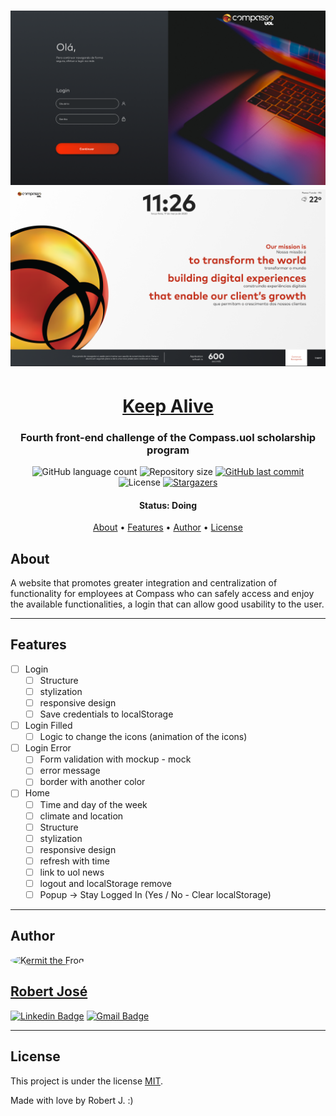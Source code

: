 <h1 align="center">
    <img alt="Login" title="#login" src="./assets/imgs/README/login.png" />
    <img alt="Home" title="#home" src="./assets/imgs/README/home.png" />
</h1>

<h1 align="center">
   <a href="#"> Keep Alive </a>
</h1>

<h3 align="center">
    Fourth front-end challenge of the Compass.uol scholarship program
</h3>

<p align="center">
  <img alt="GitHub language count" src="https://img.shields.io/github/languages/count/KermitTheSapo/compass-front-challenge-keep-alive">

  <img alt="Repository size" src="https://img.shields.io/github/repo-size/KermitTheSapo/compass-front-challenge-keep-alive">

  <a href="https://github.com/KermitTheSapo/compass-front-challenge-keep-alive/commits/master">
    <img alt="GitHub last commit" src="https://img.shields.io/github/last-commit/KermitTheSapo/compass-front-challenge-keep-alive">
  </a>
    
   <img alt="License" src="https://img.shields.io/badge/license-MIT-brightgreen">
   <a href="https://github.com/KermitTheSapo/compass-front-challenge-keep-alive/stargazers">
    <img alt="Stargazers" src="https://img.shields.io/github/stars/KermitTheSapo/compass-front-challenge-keep-alive?style=social">
  </a>

<h4 align="center"> 
	 Status: Doing
</h4>

<p align="center">
 <a href="#about">About</a> •
 <a href="#features">Features</a> •
 <a href="#author">Author</a> • 
 <a href="#user-content-license">License</a>

</p>


## About

A website that promotes greater integration and centralization of functionality for employees at Compass who can safely access and enjoy the available functionalities, a login that can allow good usability to the user.

---

## Features

- [ ] Login
    - [ ] Structure
    - [ ] stylization
    - [ ] responsive design
    - [ ] Save credentials to localStorage
- [ ] Login Filled
    - [ ] Logic to change the icons (animation of the icons)
- [ ] Login Error
    - [ ] Form validation with mockup - mock
    - [ ] error message
    - [ ] border with another color
- [ ] Home
    - [ ] Time and day of the week
    - [ ] climate and location
    - [ ] Structure
    - [ ] stylization
    - [ ] responsive design
    - [ ] refresh with time
    - [ ] link to uol news
    - [ ] logout and localStorage remove
    - [ ] Popup -> Stay Logged In (Yes / No - Clear localStorage)

---

## Author

<a href="#">
 <img style="border-radius: 50%;" src="https://avatars.githubusercontent.com/u/74118301?v=4" width="100px;" alt="Kermit the Frog"/>
<h2>Robert José</h2>

[![Linkedin Badge](https://img.shields.io/badge/-Robert-Jose?style=flat-square&logo=Linkedin&logoColor=white&link=https://www.linkedin.com/in/robertjosé/)](https://www.linkedin.com/in/robertjosé/) 
[![Gmail Badge](https://img.shields.io/badge/-rjsf06@gmail.com-c14438?style=flat-square&logo=Gmail&logoColor=white&link=mailto:tgmarinho@gmail.com)](mailto:rjsf06@gmail.com)

---

## License

This project is under the license [MIT](./LICENSE).

Made with love by Robert J. :)